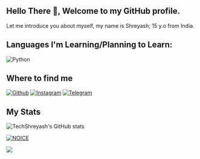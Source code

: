 ## Hello There :wave:, Welcome to my GitHub profile.

Let me introduce you about myself, my name is Shreyash; 15 y.o from India.



## Languages I'm Learning/Planning to Learn:

![Python](https://img.shields.io/badge/Python-3776AB?style=for-the-badge&logo=python&logoColor=white)

## Where to find me

[![Github](https://img.shields.io/badge/-Github-181717?style=for-the-badge&logo=Github&logoColor=white)](https://github.com/TechShreyash)
[![Instagram](https://img.shields.io/badge/-Instagram-FF90D8?style=for-the-badge&logo=DEV.TO&logoColor=gradientred)](https://www.instagram.com/tech_shreyash)
[![Telegram](https://img.shields.io/badge/Telegram-2CA5E0?style=for-the-badge&logo=telegram&logoColor=white)](https://telegram.me/Tech_Shreyash)

## My Stats
![TechShreyash's GitHub stats](https://github-readme-stats.vercel.app/api?username=TechShreyash&show_icons=true&theme=radical)

[![NOICE](https://github-readme-stats.vercel.app/api/top-langs/?username=TechShreyash&layout=compact&theme=midnight-purple&hide=Css)](https://github.com/TechShreyash)

![](https://visitor-badge.laobi.icu/badge?page_id=TechShreyash)
